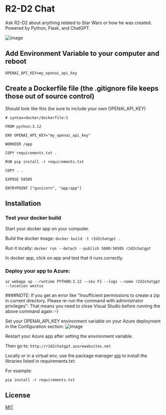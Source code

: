 # R2-D2 Chat

Ask R2-D2 about anything related to Star Wars or how he was created. Powered by Python, Flask, and ChatGPT.

![image](https://github.com/rcorvus/R2D2ChatGpt/assets/5025458/1e75ba1b-f30a-48fe-91cd-d504724173d6)

## Add Environment Variable to your computer and reboot
``` OPENAI_API_KEY=my_openai_api_key ```

## Create a Dockerfile file (the .gitignore file keeps those out of source control)
Should look like this (be sure to include your own OPENAI_API_KEY)

```
# syntax=docker/dockerfile:1

FROM python:3.12

ENV OPENAI_API_KEY="my_openai_api_key"

WORKDIR /app

COPY requirements.txt .

RUN pip install -r requirements.txt

COPY . .

EXPOSE 50505

ENTRYPOINT ["gunicorn", "app:app"]
```


## Installation

### Test your docker build
Start your docker app on your computer.

Build the docker image:
``` docker build -t r2d2chatgpt . ```

Run it locally:
``` docker run --detach --publish 5000:50505 r2d2chatgpt ```

In docker app, click on app and test that it runs correctly.

### Deploy your app to Azure:
```
az webapp up --runtime PYTHON:3.12 --sku F1 --logs --name r2d2chatgpt --location westus
```

####NOTE: If you get an error like "Insufficient permissions to create a zip in current directory. Please re-run the command with administrator privileges":
That means you need to close Visual Studio before running the above command again :-)


Set your OPENAI_API_KEY environment variable on your Azure deployment in the Configuration section:
![image](https://github.com/rcorvus/R2D2ChatGpt/assets/5025458/b4da641b-2bb4-4bed-ba6f-66ccc6b5a7cf)

Restart your Azure app after setting the environment variable.

Then go to:
``` http://r2d2chatgpt.azurewebsites.net ```


Locally or in a virtual env, use the package manager [pip](https://pip.pypa.io/en/stable/) to install the libraries listed in requirements.txt:

For example:
```
pip install -r requirements.txt
```



## License

[MIT](https://choosealicense.com/licenses/mit/)
